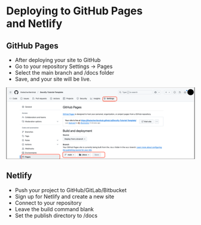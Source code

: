 # Deploying to GitHub Pages and Netlify

## GitHub Pages

- After deploying your site to GitHub
- Go to your repository Settings → Pages
- Select the main branch and /docs folder
- Save, and your site will be live.
  
![Deploying to GitHub Pages](img/Deploying%20to%20GitHub%20Pages.png)

## Netlify

- Push your project to GitHub/GitLab/Bitbucket
- Sign up for Netlify and create a new site
- Connect to your repository
- Leave the build command blank
- Set the publish directory to /docs